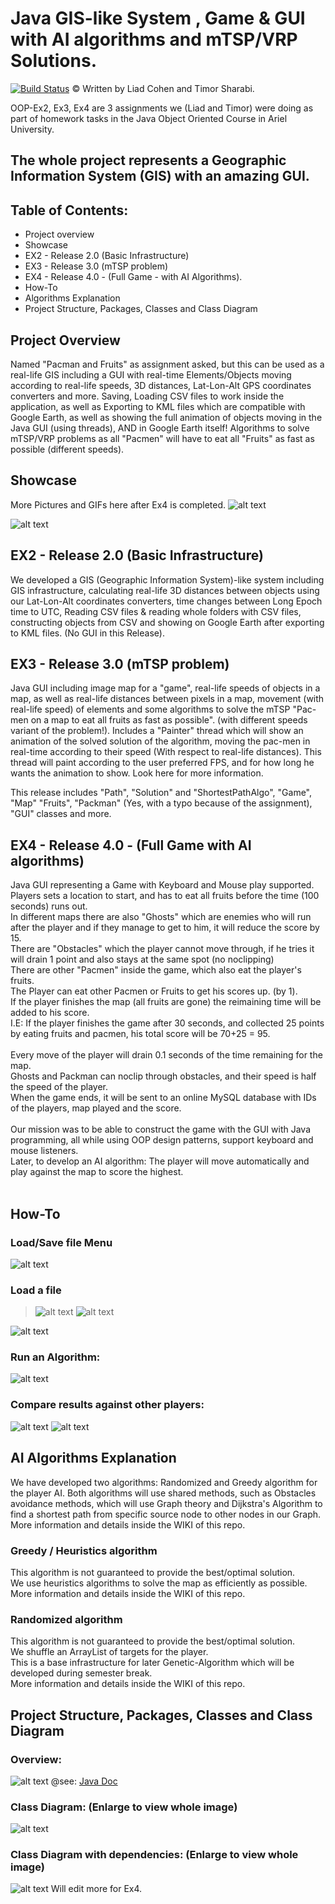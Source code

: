 # Java GIS-like System , Game & GUI with AI algorithms and mTSP/VRP Solutions.



[![Build Status](https://travis-ci.org/joemccann/dillinger.svg?branch=master)](https://github.com/xposionn/OOP-Ex2/)
© Written by Liad Cohen and Timor Sharabi.

OOP-Ex2, Ex3, Ex4 are 3 assignments we (Liad and Timor) were doing as part of homework tasks in the Java Object Oriented Course in Ariel University.


## The whole project represents a Geographic Information System (GIS) with an amazing GUI.

## Table of Contents:
- Project overview
- Showcase
- EX2 - Release 2.0 (Basic Infrastructure)
- EX3 - Release 3.0 (mTSP problem)
- EX4 - Release 4.0 - (Full Game - with AI Algorithms).
- How-To
- Algorithms Explanation
- Project Structure, Packages, Classes and Class Diagram



## Project Overview 
Named "Pacman and Fruits" as assignment asked, but this can be used as a real-life GIS including a GUI with real-time Elements/Objects moving according to real-life speeds, 3D distances, Lat-Lon-Alt GPS coordinates converters and more.
Saving, Loading CSV files to work inside the application, as well as Exporting to KML files which are compatible with Google Earth, as well as showing the full animation of objects moving in the Java GUI (using threads), AND in Google Earth itself!
Algorithms to solve mTSP/VRP problems as all "Pacmen" will have to eat all "Fruits" as fast as possible (different speeds).

## Showcase
More Pictures and GIFs here after Ex4 is completed.
![alt text]()

![alt text](https://camo.githubusercontent.com/6720886e5d4570689d94e5adc5162f3c489d8cb3/68747470733a2f2f692e6962622e636f2f5a4b714c6b64622f53637265656e73686f742d312e706e67)

## EX2 - Release 2.0 (Basic Infrastructure)
We developed a GIS (Geographic Information System)-like system including GIS infrastructure, calculating real-life 3D distances between objects using our Lat-Lon-Alt coordinates converters, time changes between Long Epoch time to UTC, 
Reading CSV files & reading whole folders with CSV files, constructing objects from CSV and showing on Google Earth after exporting to KML files. 
(No GUI in this Release).


## EX3 - Release 3.0 (mTSP problem)
Java GUI including image map for a "game", real-life speeds of objects in a map, as well as real-life distances between pixels in a map, movement (with real-life speed) of elements and some algorithms to solve the mTSP "Pac-men on a map to eat all fruits as fast as possible". (with different speeds variant of the problem!).
Includes a "Painter" thread which will show an animation of the solved solution of the algorithm, moving the pac-men in real-time according to their speed (With respect to real-life distances). This thread will paint according to the user preferred FPS, and for how long he wants the animation to show.  Look here for more information.

This release includes "Path", "Solution" and "ShortestPathAlgo", "Game", "Map" "Fruits", "Packman" (Yes, with a typo because of the assignment), "GUI" classes and more.

## EX4 - Release 4.0 - (Full Game with AI algorithms)

Java GUI representing a Game with Keyboard and Mouse play supported.  <br>
Players sets a location to start, and has to eat all fruits before the time (100 seconds) runs out.  <br>
In different maps there are also "Ghosts" which are enemies who will run after the player and if they manage to get to him, it will reduce the score by 15. <br>
There are "Obstacles" which the player cannot move through, if he tries it will drain 1 point and also stays at the same spot (no noclipping) <br>
There are other "Pacmen" inside the game, which also eat the player's fruits. <br>
The Player can eat other Pacmen or Fruits to get his scores up. (by 1). <br>
If the player finishes the map (all fruits are gone) the reimaining time will be added to his score. <br>
I.E: If the player finishes the game after 30 seconds, and collected 25 points by eating fruits and pacmen, his total score will be 70+25 = 95. <br>
 <br>
Every move of the player will drain 0.1 seconds of the time remaining for the map. <br>
Ghosts and Packman can noclip through obstacles, and their speed is half the speed of the player. <br>
When the game ends, it will be sent to an online MySQL database with IDs of the players, map played and the score. <br>
 <br>
Our mission was to be able to construct the game with the GUI with Java programming, all while using OOP design patterns, support keyboard and mouse listeners.  <br>
Later, to develop an AI algorithm: The player will move automatically and play against the map to score the highest. <br>
 <br>

##  How-To
### Load/Save file Menu
![alt text](https://i.imgur.com/BiGHdNc.jpg)
### Load a file
>![alt text](https://i.imgur.com/4jeLKvr.jpg)
![alt text](https://i.imgur.com/FAror2g.jpg)

![alt text]()
### Run an Algorithm:
![alt text](https://i.imgur.com/9g8kT3v.jpg)
### Compare results against other players:
![alt text](https://i.imgur.com/6Upwcjm.jpg)
![alt text](https://i.imgur.com/0f9yiNg.jpg)


## AI Algorithms Explanation
We have developed two algorithms: Randomized and Greedy algorithm for the player AI.
Both algorithms will use shared methods, such as Obstacles avoidance methods, which will use Graph theory and Dijkstra's Algorithm
to find a shortest path from specific source node to other nodes in our Graph.
More information and details inside the WIKI of this repo.

### Greedy / Heuristics algorithm
This algorithm is not guaranteed to provide the best/optimal solution. <br>
We use heuristics algorithms to solve the map as efficiently as possible. <br>
More information and details inside the WIKI of this repo. <br>

### Randomized algorithm
This algorithm is not guaranteed to provide the best/optimal solution. <br>
We shuffle an ArrayList of targets for the player.  <br>
This is a base infrastructure for later Genetic-Algorithm which will be developed during semester break. <br>
More information and details inside the WIKI of this repo. <br>


## Project Structure, Packages, Classes and Class Diagram

### Overview:
![alt text](https://i.imgur.com/4lc4Z3r.jpg)
@see: 
<a href src = https://liadc.github.io/OOP-Ex4/>Java Doc </a>


   [sameREADME]: <https://github.com/xposionn/OOP-Ex2/edit/master/README.md>

### Class Diagram: (Enlarge to view whole image)
![alt text](https://github.com/xposionn/OOP-Ex2/blob/master/ClassDiagram/Ex3-NoDependenciesClassDiagram.png?raw=true)
### Class Diagram with dependencies: (Enlarge to view whole image)
![alt text](https://github.com/xposionn/OOP-Ex2/blob/master/ClassDiagram/Ex3-WithDependenciesClassDiagram.png)
Will edit more for Ex4.
